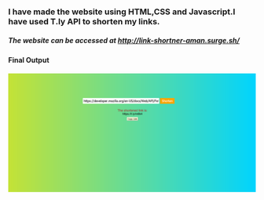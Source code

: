 ### I have made the website using HTML,CSS and Javascript.I have used T.ly API to shorten my links.

##### The website can be accessed at http://link-shortner-aman.surge.sh/

#### Final Output
![Demo 1](demo/demo1.png)